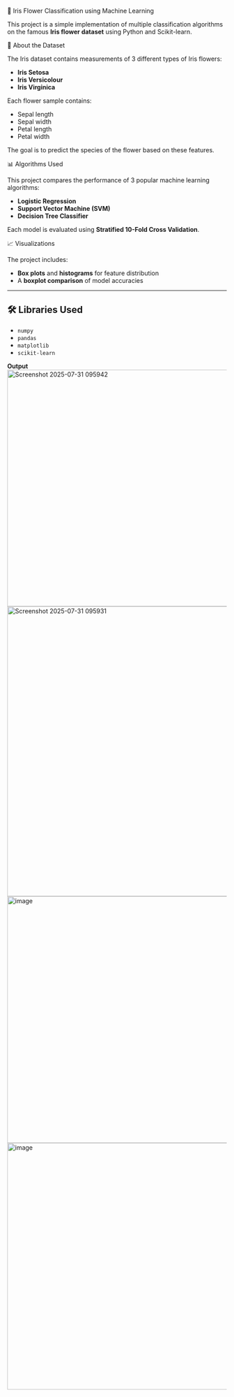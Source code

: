 🌸 Iris Flower Classification using Machine Learning

This project is a simple implementation of multiple classification algorithms on the famous **Iris flower dataset** using Python and Scikit-learn.

📌 About the Dataset

The Iris dataset contains measurements of 3 different types of Iris flowers:
- **Iris Setosa**
- **Iris Versicolour**
- **Iris Virginica**

Each flower sample contains:
- Sepal length
- Sepal width
- Petal length
- Petal width

The goal is to predict the species of the flower based on these features.

📊 Algorithms Used

This project compares the performance of 3 popular machine learning algorithms:

- **Logistic Regression**
- **Support Vector Machine (SVM)**
- **Decision Tree Classifier**

Each model is evaluated using **Stratified 10-Fold Cross Validation**.

📈 Visualizations

The project includes:
- **Box plots** and **histograms** for feature distribution
- A **boxplot comparison** of model accuracies

---

## 🛠️ Libraries Used

- `numpy`
- `pandas`
- `matplotlib`
- `scikit-learn`

**Output**
<img width="1792" height="542" alt="Screenshot 2025-07-31 095942" src="https://github.com/user-attachments/assets/125b682c-f2db-40d0-8695-d859b6f7a481" />
<img width="1816" height="664" alt="Screenshot 2025-07-31 095931" src="https://github.com/user-attachments/assets/6ea3c29f-9439-447d-b9ca-3ac89a95469c" />
<img width="981" height="565" alt="image" src="https://github.com/user-attachments/assets/aa82f640-8e75-4af6-9da9-fdd1b5572b06" />
<img width="830" height="565" alt="image" src="https://github.com/user-attachments/assets/2236b90a-c8cf-4c36-a42c-ac7b52f06510" />



